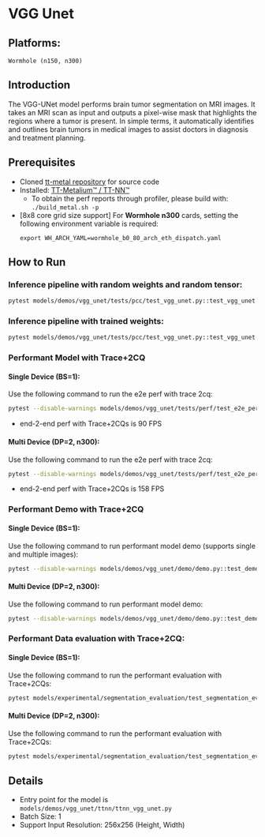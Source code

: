 # VGG Unet

## Platforms:
    Wormhole (n150, n300)

## Introduction
The VGG-UNet model performs brain tumor segmentation on MRI images. It takes an MRI scan as input and outputs a pixel-wise mask that highlights the regions where a tumor is present. In simple terms, it automatically identifies and outlines brain tumors in medical images to assist doctors in diagnosis and treatment planning.

## Prerequisites
- Cloned [tt-metal repository](https://github.com/tenstorrent/tt-metal) for source code
- Installed: [TT-Metalium™ / TT-NN™](https://github.com/tenstorrent/tt-metal/blob/main/INSTALLING.md)
  - To obtain the perf reports through profiler, please build with: `./build_metal.sh -p`
- [8x8 core grid size support] For **Wormhole n300** cards, setting the following environment variable is required:
   ```
   export WH_ARCH_YAML=wormhole_b0_80_arch_eth_dispatch.yaml
   ```

## How to Run
### Inference pipeline with random weights and random tensor:
```sh
pytest models/demos/vgg_unet/tests/pcc/test_vgg_unet.py::test_vgg_unet[0-pretrained_weight_false]
```

### Inference pipeline with trained weights:
```sh
pytest models/demos/vgg_unet/tests/pcc/test_vgg_unet.py::test_vgg_unet[0-pretrained_weight_true]
```

### Performant Model with Trace+2CQ
#### Single Device (BS=1):
Use the following command to run the e2e perf with trace 2cq:
```sh
pytest --disable-warnings models/demos/vgg_unet/tests/perf/test_e2e_performant.py::test_vgg_unet_e2e
```
- end-2-end perf with Trace+2CQs is 90 FPS

#### Multi Device (DP=2, n300):
Use the following command to run the e2e perf with trace 2cq:
```sh
pytest --disable-warnings models/demos/vgg_unet/tests/perf/test_e2e_performant.py::test_vgg_unet_e2e_dp
```
- end-2-end perf with Trace+2CQs is 158 FPS

### Performant Demo with Trace+2CQ
#### Single Device (BS=1):
Use the following command to run performant model demo (supports single and multiple images):
```sh
pytest --disable-warnings models/demos/vgg_unet/demo/demo.py::test_demo
```

#### Multi Device (DP=2, n300):
Use the following command to run performant model demo:
```sh
pytest --disable-warnings models/demos/vgg_unet/demo/demo.py::test_demo_dp
```

### Performant Data evaluation with Trace+2CQ:
#### Single Device (BS=1):
Use the following command to run the performant evaluation with Trace+2CQs:
```sh
pytest models/experimental/segmentation_evaluation/test_segmentation_eval.py::test_vgg_unet
```

#### Multi Device (DP=2, n300):
Use the following command to run the performant evaluation with Trace+2CQs:
```sh
pytest models/experimental/segmentation_evaluation/test_segmentation_eval.py::test_vgg_unet_dp
```

## Details
- Entry point for the model is `models/demos/vgg_unet/ttnn/ttnn_vgg_unet.py`
- Batch Size: 1
- Support Input Resolution: 256x256 (Height, Width)
